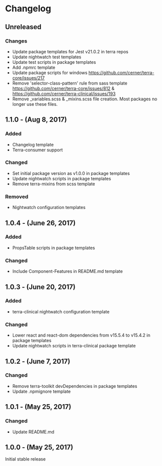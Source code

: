 Changelog
=========

Unreleased
------------------
### Changes
* Update package templates for Jest v21.0.2 in terra repos
* Update nightwatch test templates
* Update test scripts in package templates
* Add .npmrc template
* Update package scripts for windows https://github.com/cerner/terra-core/issues/217
* Remove 'selector-class-pattern' rule from sass template https://github.com/cerner/terra-core/issues/812 & https://github.com/cerner/terra-clinical/issues/193
* Remove _variables.scss & _mixins.scss file creation. Most packages no longer use these files.

1.1.0 - (Aug 8, 2017)
------------------
### Added
* Changelog template
* Terra-consumer support

### Changed
* Set initial package version as v1.0.0 in package templates
* Update nightwatch scripts in package templates
* Remove terra-mixins from scss template

### Removed
* Nightwatch configuration templates

1.0.4 - (June 26, 2017)
------------------
### Added
* PropsTable scripts in package templates

### Changed
* Include Component-Features in README.md template

1.0.3 - (June 20, 2017)
------------------
### Added
* terra-clinical nightwatch configuration template

### Changed
* Lower react and react-dom dependencies from v15.5.4 to v15.4.2 in package templates
* Update nightwatch scripts in terra-clinical package template

1.0.2 - (June 7, 2017)
------------------
### Changed
* Remove terra-toolkit devDependencies in package templates
* Update .npmignore template

1.0.1 - (May 25, 2017)
------------------
### Changed
* Update README.md

1.0.0 - (May 25, 2017)
------------------
Initial stable release

